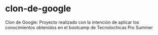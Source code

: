 # clon-de-google
Clon de Google: Proyecto realizado con la intención de aplicar los conocimientos obtenidos en el bootcamp de Tecnolochicas Pro Summer 

